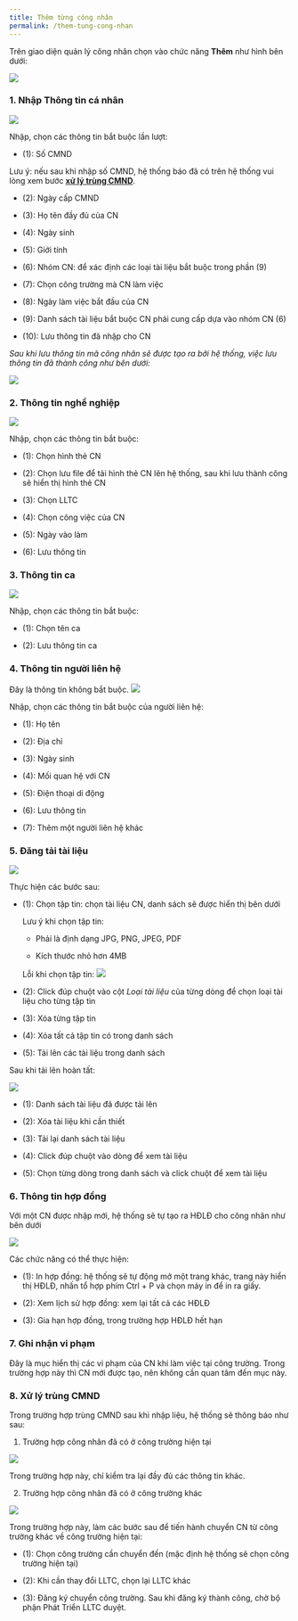 ```yaml
---
title: Thêm từng công nhân
permalink: /them-tung-cong-nhan
---
```


Trên giao diện quản lý công nhân chọn vào chức năng **Thêm** như hình bên dưới:

![](assets/AddSingleWorker/a6b5eddc790fd5e40a0a1c556a9696e0.png)

### **1. Nhập Thông tin cá nhân**

![](assets/AddSingleWorker/cb7c3aa89ee690792c36599cbc36cadf.png)

Nhập, chọn các thông tin bắt buộc lần lượt:

- (1): Số CMND

Lưu ý: nếu sau khi nhập số CMND, hệ thống báo đã có trên hệ thống vui lòng xem
bước **[xử lý trùng CMND](#xử-lý-trùng-cmnd)**.

- (2): Ngày cấp CMND

- (3): Họ tên đầy đủ của CN

- (4): Ngày sinh

- (5): Giới tính

- (6): Nhóm CN: để xác định các loại tài liệu bắt buộc trong phần (9)

- (7): Chọn công trường mà CN làm việc

- (8): Ngày làm việc bắt đầu của CN

- (9): Danh sách tài liệu bắt buộc CN phải cung cấp dựa vào nhóm CN (6)

- (10): Lưu thông tin đã nhập cho CN

*Sau khi lưu thông tin mã công nhân sẽ được tạo ra bởi hệ thống, việc lưu thông
tin đã thành công như bên dưới:*

![](assets/AddSingleWorker/da2c81e5a5e09371ebcd0ae45cd8660d.png)

### **2. Thông tin nghề nghiệp**

![](assets/AddSingleWorker/c94d332084483b386425bee512bb0707.png)

Nhập, chọn các thông tin bắt buộc:

- (1): Chọn hình thẻ CN

- (2): Chọn lưu file để tải hình thẻ CN lên hệ thống, sau khi lưu thành công sẽ
hiển thị hình thẻ CN

- (3): Chọn LLTC

- (4): Chọn công việc của CN

- (5): Ngày vào làm

- (6): Lưu thông tin

### **3. Thông tin ca**

![](assets/AddSingleWorker/c8748f00c1628d867e4de78921ea7370.png)

Nhập, chọn các thông tin bắt buộc:

- (1): Chọn tên ca

- (2): Lưu thông tin ca

### **4. Thông tin người liên hệ**
Đây là thông tin không bắt buộc.
![](assets/AddSingleWorker/e9f507b4796b2a63f5207625b2e578c3.png)

Nhập, chọn các thông tin bắt buộc của người liên hệ:

- (1): Họ tên

- (2): Địa chỉ

- (3): Ngày sinh

- (4): Mối quan hệ với CN

- (5): Điện thoại di động

- (6): Lưu thông tin

- (7): Thêm một người liên hệ khác

### **5. Đăng tải tài liệu**

![](assets/AddSingleWorker/49dacaaf2f6e3b7eaf81638917447bd3.png)

Thực hiện các bước sau:

- (1): Chọn tập tin: chọn tài liệu CN, danh sách sẽ được hiển thị bên dưới

    Lưu ý khi chọn tập tin:

    * Phải là định dạng JPG, PNG, JPEG, PDF

    * Kích thước nhỏ hơn 4MB

    Lỗi khi chọn tập tin:
    ![](assets/AddSingleWorker/991962b9baccfb7a3de660d79653dfa5.png)

- (2): Click đúp chuột vào cột *Loại tài liệu* của từng dòng để chọn loại tài liệu cho từng tập tin

- (3): Xóa từng tập tin

- (4): Xóa tất cả tập tin có trong danh sách

- (5): Tải lên các tài liệu trong danh sách

Sau khi tải lên hoàn tất:

![](assets/AddSingleWorker/9e40e1cf5b85559bb739ef3771a2d7c6.png)

- (1): Danh sách tài liệu đã được tải lên

- (2): Xóa tài liệu khi cần thiết

- (3): Tải lại danh sách tài liệu

- (4): Click đúp chuột vào dòng để xem tài liệu

- (5): Chọn từng dòng trong danh sách và click chuột để xem tài liệu

### **6. Thông tin hợp đồng**

Với một CN được nhập mới, hệ thống sẽ tự tạo ra HĐLĐ cho công nhân như bên dưới

![](assets/AddSingleWorker/ac44bc5f35cd43acf2bbf79d6de2778f.png)

Các chức năng có thể thực hiện:

- (1): In hợp đồng: hệ thống sẽ tự động mở một trang khác, trang này hiển thị HĐLĐ, nhấn tổ hợp phím Ctrl + P và chọn máy in để in ra giấy.

- (2): Xem lịch sử hợp đồng: xem lại tất cả các HĐLĐ

- (3): Gia hạn hợp đồng, trong trường hợp HĐLĐ hết hạn

### **7. Ghi nhận vi phạm** 
Đây là mục hiển thị các vi phạm của CN khi làm việc tại công trường. Trong trường hợp này thì CN mới được tạo, nên không cần quan tâm đến mục này.

### **8. Xử lý trùng CMND**
Trong trường hợp trùng CMND sau khi nhập liệu, hệ thống sẽ thông báo như sau:

1. Trường hợp công nhân đã có ở công trường hiện tại

![](assets/AddSingleWorker/8b85699ee0ee9c6ab6763ceb4cc5589a.png)

Trong trường hợp này, chỉ kiểm tra lại đầy đủ các thông tin khác.

2. Trường hợp công nhân đã có ở công trường khác

![](assets/AddSingleWorker/ae2f0c8a7eeda3df6e9f0eadafb95b8b.png)

Trong trường hợp này, làm các bước sau để tiến hành chuyển CN từ công trường
khác về công trường hiện tại:

- (1): Chọn công trường cần chuyển đến (mặc định hệ thống sẽ chọn công trường hiện
tại)

- (2): Khi cần thay đổi LLTC, chọn lại LLTC khác

- (3): Đăng ký chuyển công trường. Sau khi đăng ký thành công, chờ bộ phận Phát
Triển LLTC duyệt.
